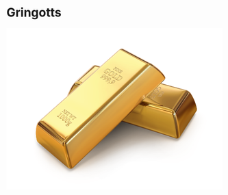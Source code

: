 # Gringotts

![Logo](https://raw.githubusercontent.com/jeremyhamm/gringotts/main/static/logo-lg.png)
